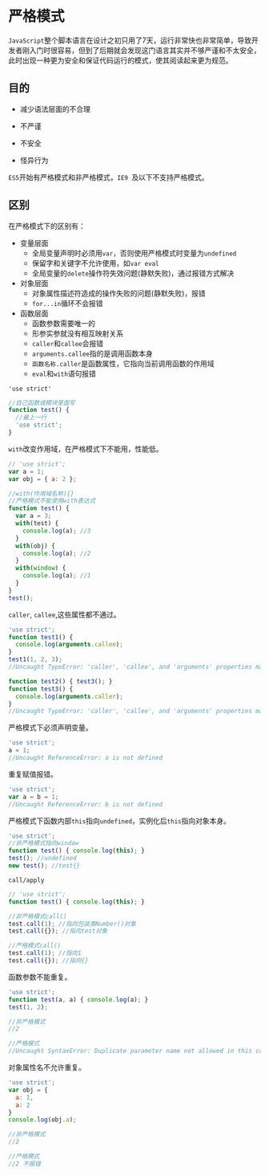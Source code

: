 # 严格模式

`JavaScript`整个脚本语言在设计之初只用了7天，运行非常快也非常简单，导致开发者刚入门时很容易，但到了后期就会发现这门语言其实并不够严谨和不太安全，此时出现一种更为安全和保证代码运行的模式，使其阅读起来更为规范。

## 目的

- 减少语法层面的不合理

- 不严谨

- 不安全

- 怪异行为

`ES5`开始有严格模式和非严格模式，`IE9 `及以下不支持严格模式。

## 区别

在严格模式下的区别有：

- 变量层面
  - 全局变量声明时必须用`var`，否则使用严格模式时变量为`undefined`
  - 保留字和关键字不允许使用，如`var eval`
  - 全局变量的`delete`操作符失效问题(静默失败)，通过报错方式解决
- 对象层面
  - 对象属性描述符造成的操作失败的问题(静默失败)，报错
  - `for...in`循环不会报错
- 函数层面
  - 函数参数需要唯一的
  - 形参实参就没有相互映射关系
  - `caller`和`callee`会报错
  - `arguments.callee`指的是调用函数本身
  - `函数名称.caller`是函数属性，它指向当前调用函数的作用域
  - `eval`和`with`语句报错

`'use strict'`

```js
//自己函数或模块里面写
function test() {
  //最上一行
  'use strict';
}
```

`with`改变作用域，在严格模式下不能用，性能低。

```js
// 'use strict';
var a = 1;
var obj = { a: 2 };

//with(作用域名称){}
//严格模式不能使用with表达式
function test() {
  var a = 3;
  with(test) {
    console.log(a); //3
  }
  with(obj) {
    console.log(a); //2
  }
  with(window) {
    console.log(a); //1
  }
}
test();
```

`caller`, `callee`,这些属性都不通过。

```js
'use strict';
function test1() {
  console.log(arguments.callee);
}
test1(1, 2, 3);
//Uncaught TypeError: 'caller', 'callee', and 'arguments' properties may not be accessed on strict mode

function test2() { test3(); }
function test3() {
  console.log(arguments.caller);
}
//Uncaught TypeError: 'caller', 'callee', and 'arguments' properties may not be accessed on strict mode
```

严格模式下必须声明变量。

```js
'use strict';
a = 1;
//Uncaught ReferenceError: a is not defined
```

重复赋值报错。

```js
'use strict';
var a = b = 1;
//Uncaught ReferenceError: b is not defined
```

严格模式下函数内部`this`指向`undefined`，实例化后`this`指向对象本身。

```js
'use strict';
//非严格模式指向window
function test() { console.log(this); }
test(); //undefined
new test(); //test{}
```

`call/apply`

```js
// 'use strict';
function test() { console.log(this); }

//非严格模式call()
test.call(1); //指向包装类Number()对象
test.call({}); //指向test对象

//严格模式call()
test.call(1); //指向1
test.call({}); //指向{}
```

函数参数不能重复。

```js
'use strict';
function test(a, a) { console.log(a); }
test(1, 2);

//非严格模式
//2

//严格模式
//Uncaught SyntaxError: Duplicate parameter name not allowed in this context
```

对象属性名不允许重复。

```js
'use strict';
var obj = {
  a: 1,
  a: 2
}
console.log(obj.a);

//非严格模式
//2

//严格模式
//2 不报错
```

